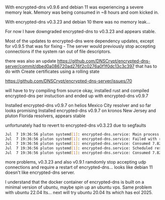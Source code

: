 With encrypted-dns v0.9.6 and debian 11 was experiencing a severe memory leak.
Memory was being consumed in ~8 hours and oom kicked in.

With encrypted-dns v0.3.23 and debian 10 there was no memory leak...

For now I have downgraded encrypted-dns to v0.3.23 and appears stable.

Most of the updates to encrypted-dns were dependency updates, except for
v0.9.5 that was for fixing - The server would previously stop accepting connections if the system ran out of file descriptors.

there was also an update https://github.com/DNSCrypt/encrypted-dns-server/commit/dbed0a086720ad276f2c0276a0f1f0dc13c3c397
that has to do with Create certificates using a rolling state

https://github.com/DNSCrypt/encrypted-dns-server/issues/70

will have to try compiling from source
okay, installed rust and compiled encrypted-dns per instuction and ended up with encrypted-dns v0.9.7

Installed encrypted-dns v0.9.7 on helios Mexico City resolver and so far looks promising
Installed encrypted-dns v0.9.7 on kronos New Jersey and pluton Florida resolvers, appears stable

unfortunately had to revert to encrypted-dns v0.3.23 due to segfaults
```sh
Jul  7 19:36:56 pluton systemd[1]: encrypted-dns.service: Main process exited, code=killed, status=11/SEGV
Jul  7 19:36:56 pluton systemd[1]: encrypted-dns.service: Failed with result 'signal'.
Jul  7 19:36:56 pluton systemd[1]: encrypted-dns.service: Consumed 7.829s CPU time.
Jul  7 19:36:56 pluton systemd[1]: encrypted-dns.service: Scheduled restart job, restart counter is at 18.
Jul  7 19:36:56 pluton systemd[1]: encrypted-dns.service: Consumed 7.829s CPU time.
```

more problems, v0.3.23 and also v0.9.1 ramdomly stop accepting udp connections and require a restart of encrypted-dns...
looks like debian 11 doesn't like encrypted-dns server.

I understand that the docker container of encrypted-dns is built on a minimal version of ubuntu, maybe spin up an ubuntu vps.
Same problem with ubuntu 22.04 lts... next will try ubuntu 20.04 lts which has eol 2025.
